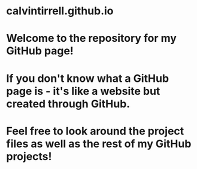 # calvintirrell.github.io
#
# Welcome to the repository for my GitHub page!
# If you don't know what a GitHub page is - it's like a website but created through GitHub.
# Feel free to look around the project files as well as the rest of my GitHub projects!
